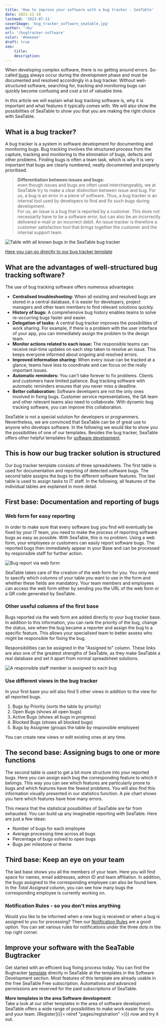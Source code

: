 ```yaml
---
title: 'How to improve your software with a bug tracker - SeaTable'
date: 2021-11-19
lastmod: '2023-07-11'
coverImage: 'bug_tracker_software_seatable.jpg'
author: 'rbu'
url: '/bugtracker-software'
color: '#eeeeee'
draft: true
seo:
    title:
    description:
---
```


When developing complex software, there is no getting around errors. So-called [bugs](https://www.arksolutions.de/gs/project/blog/bug-programmfehler) always occur during the development phase and must be documented and resolved accordingly in a bug tracker. Without well-structured software, searching for, tracking and monitoring bugs can quickly become confusing and cost a lot of valuable time.

In this article we will explain what bug tracking software is, why it is important and what features it typically comes with. We will also show the possibilities of SeaTable to show you that you are making the right choice with SeaTable.

## What is a bug tracker?

A bug tracker is a system in software development for documenting and monitoring bugs. Bug tracking involves the structured process from the capture, tracking and monitoring to the elimination of bugs, defects and other problems. Finding bugs is often a team task, which is why it is very important that bugs are clearly numbered, neatly documented and properly prioritised.

> **Differentiation between issues and bugs:**  
> even though issues and bugs are often used interchangeably, we at SeaTable try to make a clear distinction between issue and bug. For us, a bug is an error in a piece of software. Thus, a bug tracker is an internal tool used by developers to find and fix such bugs during development.  
> For us, an issue is a bug that is reported by a customer. This does not necessarily have to be a software error, but can also be an incorrectly delivered e-mail or an incorrect debit. An issue tracker is therefore a customer satisfaction tool that brings together the customer and the internal support team.

![Table with all known bugs in the SeaTable bug tracker](images/bugtracker-uebersicht.jpg)

[Here you can go directly to our bug tracker template](https://seatable.io/en/vorlage/hlbtvqrtscqmhx3adh5asg/)

## What are the advantages of well-structured bug tracking software?

The use of bug tracking software offers numerous advantages:

- **Centralised troubleshooting:** When all existing and resolved bugs are stored in a central database, it is easier for developers, project managers and other team members to find relevant solutions quickly.
- **History of bugs:** A comprehensive bug history enables teams to solve re-occurring bugs faster and easier.
- **Delegation of tasks:** A central bug tracker improves the possibilities of work sharing. For example, if there is a problem with the user interface of your app, you can immediately assign the problem to the design team.
- **Monitor actions related to each issue:** The responsible teams can receive real-time updates on each step taken to resolve an issue. This keeps everyone informed about ongoing and resolved errors.
- **Improved information sharing:** When every issue can be tracked at a glance, teams have less to coordinate and can focus on the really important issues.
- **Automatic reminders:** You can't take forever to fix problems. Clients and customers have limited patience. Bug tracking software with automatic reminders ensures that you never miss a deadline.
- **Better collaboration:** Software developers are not the only ones involved in fixing bugs. Customer service representatives, the QA team and other relevant teams also need to collaborate. With dynamic bug tracking software, you can improve this collaboration.

SeaTable is not a special solution for developers or programmers. Nevertheless, we are convinced that SeaTable can be of great use to anyone who develops software. In the following we would like to show you the possibilities of one of our templates. Besides the bug tracker, SeaTable offers other helpful templates for [software development](https://seatable.io/en/vorlagen/softwareentwicklung/).

## This is how our bug tracker solution is structured

Our bug tracker template consists of three spreadsheets. The first table is used for documentation and reporting of detected software bugs. The second table assigns the bugs to the different software features. The last table is used to assign tasks to IT staff. In the following, all features of the individual tables are explained in more detail.

## First base: Documentation and reporting of bugs

### Web form for easy reporting

In order to make sure that every software bug you find will eventually be fixed by your IT team, you need to make the process of reporting software bugs as easy as possible. With SeaTable, this is no problem. Using a web form, your employees or customers can easily report software bugs. The reported bugs then immediately appear in your Base and can be processed by responsible staff for further action.

![Bug report via web form](images/bug-report-per-webformular.png)

SeaTable takes care of the creation of the web form for you. You only need to specify which columns of your table you want to use in the form and whether these fields are mandatory. Your team members and employees can access the web form either by sending you the URL of the web form or a QR code generated by SeaTable.

### Other useful columns of the first base

Bugs reported via the web form are added directly to your bug tracker base. In addition to this information, you can rank the priority of the bug, change the status, see when the bug became a reporter and assign the bug to a specific feature. This allows your specialised team to better assess who might be responsible for fixing the bug.

Responsibilities can be assigned in the "Assigned to" column. These links are also one of the greatest strengths of SeaTable, as they make SeaTable a real database and set it apart from normal spreadsheet solutions.

![A responsible staff member is assigned to each bug](images/bugtracker-verantwortlichkeiten-mitarbeiter-zuweisen.png)

### Use different views in the bug tracker

In your first base you will also find 5 other views in addition to the view for all reported bugs.

1. Bugs by Priority (sorts the table by priority)
2. Open Bugs (shows all open bugs)
3. Active Bugs (shows all bugs in progress)
4. Blocked Bugs (shows all blocked bugs)
5. Bugs by Assignee (groups the table by responsible employee)

You can create new views or edit existing ones at any time.

## The second base: Assigning bugs to one or more functions

The second table is used to get a bit more structure into your reported bugs. Here you can assign each bug the corresponding feature to which it belongs. This way you can see which features are particularly prone to bugs and which features have the fewest problems. You will also find this information visually presented in our statistics function. A pie chart shows you here which features have how many errors.

This means that the statistical possibilities of SeaTable are far from exhausted. You can build up any imaginable reporting with SeaTable. Here are just a few ideas:

- Number of bugs for each employee
- Average processing time across all bugs
- Percentage of bugs solved to open bugs
- Bugs per milestone or theme

## Third base: Keep an eye on your team

The last base shows you all the members of your team. Here you will find space for names, email addresses, admin ID and team affiliation. In addition, the bugs assigned to the corresponding employee can also be found here. In the _Total Assigned_ column, you can see how many bugs the corresponding employee is currently working on.

### Notification Rules - so you don't miss anything

Would you like to be informed when a new bug is received or when a bug is assigned to you for processing? Then our [Notification Rules](https://seatable.io/en/docs/handbuch/zusammenarbeit/benachrichtigungen/) are a good option. You can set various rules for notifications under the three dots in the top right corner.

## Improve your software with the SeaTable Bugtracker

Get started with an efficient bug fixing process today. You can find the Bugtracker [template](https://seatable.io/en/vorlage/hlbtvqrtscqmhx3adh5asg/) directly in SeaTable at the templates in the Software Development section. Most features of this template are already usable in the free SeaTable Free subscription. Automations and advanced permissions are reserved for the paid subscriptions of SeaTable.

**More templates in the area Software development**:  
Take a look at our other templates in the area of software development. SeaTable offers a wide range of possibilities to make work easier for you and your team. [Register]({{< relref "pages/registration" >}}) now and try it out.
